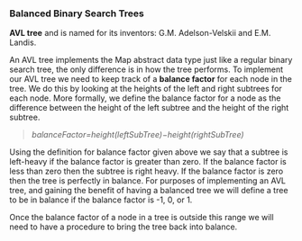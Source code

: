### Balanced Binary Search Trees
**AVL tree** and is named for its inventors: G.M. Adelson-Velskii and E.M. Landis.


An AVL tree implements the Map abstract data type just like a regular binary search tree, the only difference is in how the tree performs. To implement our AVL tree we need to keep track of a **balance factor** for each node in the tree. We do this by looking at the heights of the left and right subtrees for each node. More formally, we define the balance factor for a node as the difference between the height of the left subtree and the height of the right subtree.

> _balanceFactor=height(leftSubTree)−height(rightSubTree)_

Using the definition for balance factor given above we say that a subtree is left-heavy if the balance factor is greater than zero. If the balance factor is less than zero then the subtree is right heavy. If the balance factor is zero then the tree is perfectly in balance. For purposes of implementing an AVL tree, and gaining the benefit of having a balanced tree we will define a tree to be in balance if the balance factor is -1, 0, or 1.

Once the balance factor of a node in a tree is outside this range we will need to have a procedure to bring the tree back into balance.
